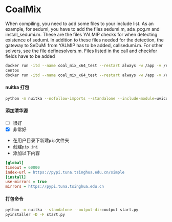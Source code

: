 # CoalMix

When compiling, you need to add some files to your include list. As an example, 
for sedumi, you have to add the files sedumi.m, ada_pcg.m and install_sedumi.m. 
These are the files YALMIP checks for when detecting existence of sedumi. 
In addition to these files needed for the detection, the gateway to SeDuMi 
from YALMIP has to be added, callsedumi.m. For other solvers, see the file definesolvers.m. 
Files listed in the call and checkfor fields have to be added

```bash
docker run -itd --name coal_mix_x64_test --restart always -w /app -v /etc/localtime:/etc/localtime -v /etc/timezone:/etc/timezone -p 5053:8000 cvxpy-x64:v2.0 uvicorn main:app --host 0.0.0.0 --port 8000
centos
docker run -itd --name coal_mix_x64_test --restart always -w /app -v /etc/localtime:/etc/localtime -v /etc/timezone/timezone:/etc/timezone/timezone -p 5053:8000 cvxpy-x64:v2.0 uvicorn main:app --host 0.0.0.0 --port 8000
```

#### nuitka 打包
```bash
python -m nuitka --nofollow-imports --standalone --include-module=uvicorn --jobs=4 --include-module=fastapi --include-module=main --output-dir=output --onefile  main
```


#### 添加清华源
- [ ] 很好
- [x] 非常好
- 在用户目录下新建`pip`文件夹
- 创建`pip.ini`
- 添加以下内容
```ini
[global]
timeout = 60000
index-url = https://pypi.tuna.tsinghua.edu.cn/simple
[install]
use-mirrors = true
mirrors = https://pypi.tuna.tsinghua.edu.cn
```

#### 打包命令
```bash
python -m nuitka --standalone --output-dir=output start.py
pyinstaller -D -F start.py
```